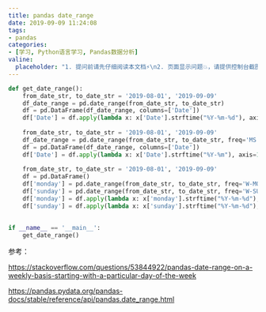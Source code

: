 ```yaml
---
title: pandas date_range
date: 2019-09-09 11:24:08
tags:
- pandas
categories:
- [学习, Python语言学习, Pandas数据分析]
valine:
  placeholder: "1. 提问前请先仔细阅读本文档⚡\n2. 页面显示问题💥，请提供控制台截图📸或者您的测试网址\n3. 其他任何报错💣，请提供详细描述和截图📸，祝食用愉快💪"
---
```


```python
def get_date_range():
    from_date_str, to_date_str = '2019-08-01', '2019-09-09'
    df_date_range = pd.date_range(from_date_str, to_date_str)
    df = pd.DataFrame(df_date_range, columns=['Date'])
    df['Date'] = df.apply(lambda x: x['Date'].strftime("%Y-%m-%d"), axis=1)
 
    from_date_str, to_date_str = '2019-08-01', '2019-09-09'
    df_date_range = pd.date_range(from_date_str, to_date_str, freq='MS')
    df = pd.DataFrame(df_date_range, columns=['Date'])
    df['Date'] = df.apply(lambda x: x['Date'].strftime("%Y-%m"), axis=1)
 
    from_date_str, to_date_str = '2019-08-01', '2019-09-09'
    df = pd.DataFrame()
    df['monday'] = pd.date_range(from_date_str, to_date_str, freq='W-MON')
    df['sunday'] = pd.date_range(from_date_str, to_date_str, freq='W-SUN')
    df['monday'] = df.apply(lambda x: x['monday'].strftime("%Y-%m-%d"), axis=1)
    df['sunday'] = df.apply(lambda x: x['sunday'].strftime("%Y-%m-%d"), axis=1)
 
 
if __name__ == '__main__':
    get_date_range()
```

参考：

https://stackoverflow.com/questions/53844922/pandas-date-range-on-a-weekly-basis-starting-with-a-particular-day-of-the-week

https://pandas.pydata.org/pandas-docs/stable/reference/api/pandas.date_range.html
